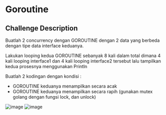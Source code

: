 # Goroutine

## Challenge Description
Buatlah 2 concurrency dengan GOROUTINE dengan 2 data yang berbeda dengan tipe data interface keduanya.

Lakukan looping kedua GOROUTINE sebanyak 8 kali dalam total dimana 4 kali looping interface1 dan 4 kali looping interface2 tersebut lalu tampilkan kedua prosesnya menggunakan Println 

Buatlah 2 kodingan dengan kondisi :
- GOROUTINE keduanya menampilkan secara acak
- GOROUTINE keduanya menampilkan secara rapih (gunakan mutex golang dengan fungsi lock, dan unlock)

![image](https://github.com/martjellino/golang-cohort-mini-challenge-4/assets/119112916/b0ec6c91-2d94-4899-afdc-3003f89b3925)
![image](https://github.com/martjellino/golang-cohort-mini-challenge-4/assets/119112916/d7342161-9c04-4ce2-80b1-9d2c37757c63)
